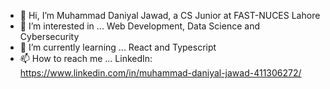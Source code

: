 - 👋 Hi, I’m Muhammad Daniyal Jawad, a CS Junior at FAST-NUCES Lahore
- 👀 I’m interested in ... Web Development, Data Science and Cybersecurity
- 🌱 I’m currently learning ... React and Typescript
- 📫 How to reach me ... LinkedIn: https://www.linkedin.com/in/muhammad-daniyal-jawad-411306272/

<!---
Muhammad-Daniyal-Jawad1/Muhammad-Daniyal-Jawad1 is a ✨ special ✨ repository because its `README.md` (this file) appears on your GitHub profile.
You can click the Preview link to take a look at your changes.
--->
